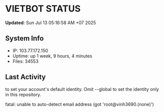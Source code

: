 # VIETBOT STATUS
**Updated**: Sun Jul 13 05:16:58 AM +07 2025

## System Info
- IP: 103.77.172.150
- Uptime: up 1 week, 9 hours, 4 minutes
- Files: 34553

## Last Activity

to set your account's default identity.
Omit --global to set the identity only in this repository.

fatal: unable to auto-detect email address (got 'root@vinh3690.(none)')
